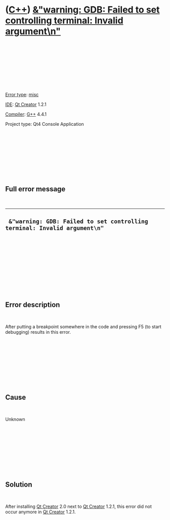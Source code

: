 
 

 

 

 

 

([C++](Cpp.md)) [&"warning: GDB: Failed to set controlling terminal: Invalid argument\\n"](CppMiscErrorGdbFailedToSetControllingTerminal.md)
==============================================================================================================================================

 

 

 

 

 

[Error type](CppError.md): [misc](CppMiscError.md)

[IDE](CppIde.md): [Qt Creator](CppQt.md) 1.2.1

[Compiler](CppCompiler.md): [G++](CppGpp.md) 4.4.1

Project type: Qt4 Console Application

 

 

 

 

 

Full error message
------------------

 

  ----------------------------------------------------------------------------
  ` &"warning: GDB: Failed to set controlling terminal: Invalid argument\n"`
  ----------------------------------------------------------------------------

 

 

 

 

 

 

Error description
-----------------

 

After putting a breakpoint somewhere in the code and pressing F5 (to
start debugging) results in this error.

 

 

 

 

 

Cause
-----

 

Unknown

 

 

 

 

 

Solution
--------

 

After installing [Qt Creator](CppQt.md) 2.0 next to [Qt
Creator](CppQt.md) 1.2.1, this error did not occur anymore in [Qt
Creator](CppQt.md) 1.2.1.

 

 

 

 

 

 

